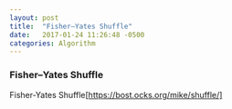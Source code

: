 ```yaml
---
layout: post
title:  "Fisher–Yates Shuffle"
date:   2017-01-24 11:26:48 -0500
categories: Algorithm
---
```

### Fisher–Yates Shuffle
Fisher-Yates Shuffle[https://bost.ocks.org/mike/shuffle/]
